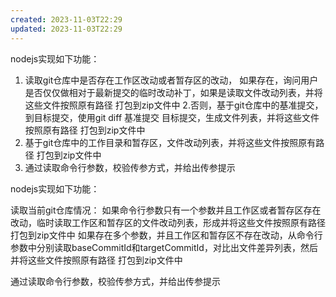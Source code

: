 ```yaml
---
created: 2023-11-03T22:29
updated: 2023-11-03T22:29
---
```

nodejs实现如下功能：
1. 读取git仓库中是否存在工作区改动或者暂存区的改动， 如果存在，询问用户是否仅仅做相对于最新提交的临时改动补丁，如果是读取文件改动列表，并将这些文件按照原有路径 打包到zip文件中
2.否则，基于git仓库中的基准提交，到目标提交，使用git diff 基准提交 目标提交，生成文件列表，并将这些文件按照原有路径 打包到zip文件中
3. 基于git仓库中的工作目录和暂存区，文件改动列表，并将这些文件按照原有路径 打包到zip文件中
4. 通过读取命令行参数，校验传参方式，并给出传参提示

nodejs实现如下功能：

读取当前git仓库情况：
如果命令行参数只有一个参数并且工作区或者暂存区存在改动，临时读取工作区和暂存区的文件改动列表，形成并将这些文件按照原有路径 打包到zip文件中
如果存在多个参数，并且工作区和暂存区不存在改动，从命令行参数中分别读取baseCommitId和targetCommitId，对比出文件差异列表，然后并将这些文件按照原有路径 打包到zip文件中

通过读取命令行参数，校验传参方式，并给出传参提示